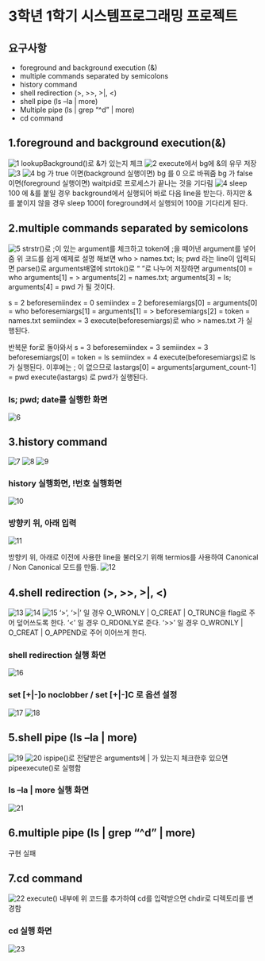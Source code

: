 # 3학년 1학기 시스템프로그래밍 프로젝트

## 요구사항
- foreground and background execution (&)
- multiple commands separated by semicolons
- history command
- shell redirection (>, >>, >|, <)
- shell pipe (ls –la | more)
- Multiple pipe (ls | grep “^d” | more)
- cd command

## 1.foreground and background execution(&)
![1](https://user-images.githubusercontent.com/22045179/85659774-daa66b80-b6ef-11ea-9267-79d37bdfe05c.png)
lookupBackground()로 &가 있는지 체크
![2](https://user-images.githubusercontent.com/22045179/85659784-dd08c580-b6ef-11ea-85db-84b37943d960.png)
execute에서 bg에 &의 유무 저장
![3](https://user-images.githubusercontent.com/22045179/85659791-de39f280-b6ef-11ea-9518-672bdcea87ee.png)
![4](https://user-images.githubusercontent.com/22045179/85659799-df6b1f80-b6ef-11ea-874d-35ba5a1e3911.png)
bg 가 true 이면(background 실행이면) bg 를 0 으로 바꿔줌
bg 가 false 이면(foreground 실행이면) waitpid로 프로세스가 끝나는 것을 기다림 
![4](https://user-images.githubusercontent.com/22045179/85659799-df6b1f80-b6ef-11ea-874d-35ba5a1e3911.png)
sleep 100 에 &를 붙일 경우 background에서 실행되어 바로 다음 line을 받는다.
하지만 &를 붙이지 않을 경우 sleep 100이 foreground에서 실행되어 100을 기다리게 된다.

## 2.multiple commands separated by semicolons
![5](https://user-images.githubusercontent.com/22045179/85659803-e09c4c80-b6ef-11ea-9223-2fde8cccce81.png)
strstr()로 ;이 있는 argument를 체크하고 token에 ;을 떼어낸 argument를 넣어줌
위 코드를 쉽게 예제로 설명 해보면
who > names.txt; ls; pwd 라는 line이 입력되면 parse()로 arguments배열에 strtok()로
“ ”로 나누어 저장하면 
arguments[0] = who
arguments[1] = >
arguments[2] = names.txt;
arguments[3] = ls;
arguments[4] = pwd
가 될 것이다.

s = 2 
beforesemiindex = 0
semiindex = 2
beforesemiargs[0] = arguments[0] = who
beforesemiargs[1] = arguments[1] = >
beforesemiargs[2] = token = names.txt
semiindex = 3
execute(beforesemiargs)로 who > names.txt 가 실행된다.

반복문 for로 돌아와서
s = 3
beforesemiindex = 3
semiindex = 3
beforesemiargs[0] = token = ls
semiindex = 4
execute(beforesemiargs)로 ls 가 실행된다.
이후에는 ; 이 없으므로
lastargs[0] = arguments[argument_count-1] = pwd
execute(lastargs) 로 pwd가 실행된다.

### ls; pwd; date를 실행한 화면
![6](https://user-images.githubusercontent.com/22045179/85659808-e1cd7980-b6ef-11ea-8bcc-9b42a82bd141.png)

## 3.history command
![7](https://user-images.githubusercontent.com/22045179/85659814-e3973d00-b6ef-11ea-98c3-9f6186c6ed43.png)
![8](https://user-images.githubusercontent.com/22045179/85659823-e4c86a00-b6ef-11ea-960b-43a36464b24f.png)
![9](https://user-images.githubusercontent.com/22045179/85659831-e72ac400-b6ef-11ea-98d9-8f0b2a6330a3.png)

### history 실행화면, !번호 실행화면
![10](https://user-images.githubusercontent.com/22045179/85659846-e8f48780-b6ef-11ea-9743-d932682d8bec.png)

### 방향키 위, 아래 입력
![11](https://user-images.githubusercontent.com/22045179/85659850-ea25b480-b6ef-11ea-854c-bfa2ef226882.png)

방향키 위, 아래로 이전에 사용한 line을 불러오기 위해 termios를 사용하여 
Canonical / Non Canonical 모드를 만듦.
![12](https://user-images.githubusercontent.com/22045179/85659857-ec880e80-b6ef-11ea-9b4c-887ccf1ff58b.png)
## 4.shell redirection (>, >>, >|, <)
![13](https://user-images.githubusercontent.com/22045179/85659872-ef82ff00-b6ef-11ea-907b-28b8bfb513aa.png)
![14](https://user-images.githubusercontent.com/22045179/85659881-f14cc280-b6ef-11ea-8747-a59f42ac22f7.png)
![15](https://user-images.githubusercontent.com/22045179/85659886-f3168600-b6ef-11ea-8ba6-7c2abd2f6bea.png)
‘>’, ‘>|’ 일 경우 O_WRONLY | O_CREAT | O_TRUNC을 flag로 주어 덮어쓰도록 한다.
‘<’ 일 경우 O_RDONLY로 준다.
‘>>’ 일 경우 O_WRONLY | O_CREAT | O_APPEND로 주어 이어쓰게 한다.

### shell redirection 실행 화면
![16](https://user-images.githubusercontent.com/22045179/85659893-f4e04980-b6ef-11ea-9d53-24b1ae3f4fe5.png)

### set [+|-]o noclobber / set [+|-]C 로 옵션 설정
![17](https://user-images.githubusercontent.com/22045179/85659902-f6aa0d00-b6ef-11ea-96ef-9db9232ebc2b.png)
![18](https://user-images.githubusercontent.com/22045179/85659911-f873d080-b6ef-11ea-8a5e-a8f612d071bd.png)

## 5.shell pipe (ls –la | more)
![19](https://user-images.githubusercontent.com/22045179/85659918-fa3d9400-b6ef-11ea-9aa2-d3b0e281126e.png)
![20](https://user-images.githubusercontent.com/22045179/85659925-fc9fee00-b6ef-11ea-9ac5-522b31bd80a4.png)
ispipe()로 전달받은 arguments에 | 가 있는지 체크한후 있으면 pipeexecute()로 실행함

### ls –la | more 실행 화면
![21](https://user-images.githubusercontent.com/22045179/85659930-fe69b180-b6ef-11ea-9420-65d1dd93eb02.png)

## 6.multiple pipe (ls | grep “^d” | more)
구현 실패

## 7.cd command
![22](https://user-images.githubusercontent.com/22045179/85659936-00337500-b6f0-11ea-82fe-68f745977270.png)
execute() 내부에 위 코드를 추가하여 cd를 입력받으면 chdir로 디렉토리를 변경함

### cd 실행 화면
![23](https://user-images.githubusercontent.com/22045179/85659943-0164a200-b6f0-11ea-9d84-dadc2e48f307.png)
